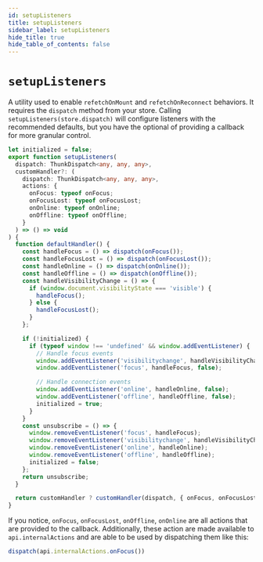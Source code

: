 ```yaml
---
id: setupListeners
title: setupListeners
sidebar_label: setupListeners
hide_title: true
hide_table_of_contents: false
---
```


# `setupListeners`

A utility used to enable `refetchOnMount` and `refetchOnReconnect` behaviors. It requires the `dispatch` method from your store. Calling `setupListeners(store.dispatch)` will configure listeners with the recommended defaults, but you have the optional of providing a callback for more granular control.

```ts title="setupListeners default configuration"
let initialized = false;
export function setupListeners(
  dispatch: ThunkDispatch<any, any, any>,
  customHandler?: (
    dispatch: ThunkDispatch<any, any, any>,
    actions: {
      onFocus: typeof onFocus;
      onFocusLost: typeof onFocusLost;
      onOnline: typeof onOnline;
      onOffline: typeof onOffline;
    }
  ) => () => void
) {
  function defaultHandler() {
    const handleFocus = () => dispatch(onFocus());
    const handleFocusLost = () => dispatch(onFocusLost());
    const handleOnline = () => dispatch(onOnline());
    const handleOffline = () => dispatch(onOffline());
    const handleVisibilityChange = () => {
      if (window.document.visibilityState === 'visible') {
        handleFocus();
      } else {
        handleFocusLost();
      }
    };

    if (!initialized) {
      if (typeof window !== 'undefined' && window.addEventListener) {
        // Handle focus events
        window.addEventListener('visibilitychange', handleVisibilityChange, false);
        window.addEventListener('focus', handleFocus, false);

        // Handle connection events
        window.addEventListener('online', handleOnline, false);
        window.addEventListener('offline', handleOffline, false);
        initialized = true;
      }
    }
    const unsubscribe = () => {
      window.removeEventListener('focus', handleFocus);
      window.removeEventListener('visibilitychange', handleVisibilityChange);
      window.removeEventListener('online', handleOnline);
      window.removeEventListener('offline', handleOffline);
      initialized = false;
    };
    return unsubscribe;
  }

  return customHandler ? customHandler(dispatch, { onFocus, onFocusLost, onOffline, onOnline }) : defaultHandler();
}
```

If you notice, `onFocus`, `onFocusLost`, `onOffline`, `onOnline` are all actions that are provided to the callback. Additionally, these action are made available to `api.internalActions` and are able to be used by dispatching them like this:

```ts title="Manual onFocus event"
dispatch(api.internalActions.onFocus())
```

